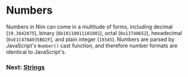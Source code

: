 # Numbers

Numbers in Nim can come in a multitude of forms, including decimal (`19.3842075`), binary (`0b10110011101001`), octal (`0o13740652`), hexadecimal (`0xE1C478A935BD2F`), and plain integer (`19345`). Numbers are parsed by JavaScript's `Number()` cast function, and therefore number formats are identical to JavaScript's.

### Next: [Strings](STRINGS.md)
